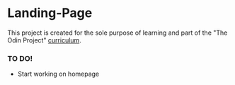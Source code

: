 # Landing-Page
This project is created for the sole purpose of learning and part of the "The Odin Project" [curriculum](https://theodinproject.com/).

### TO DO!
- Start working on homepage